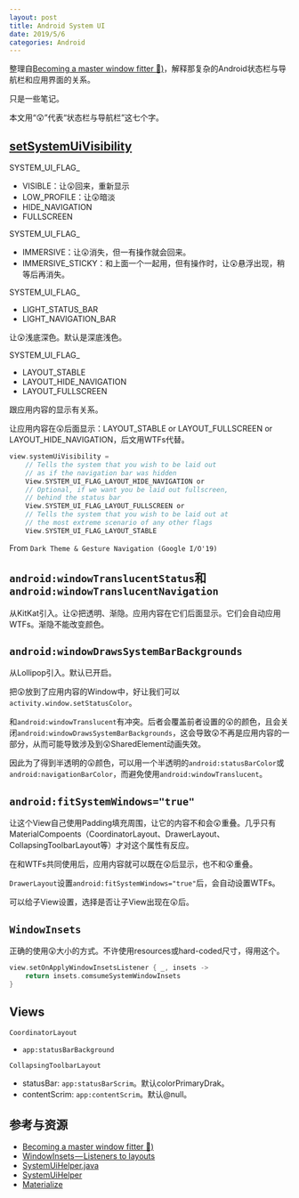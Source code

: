 ```yaml
---
layout: post
title: Android System UI
date: 2019/5/6
categories: Android
---
```


整理自[Becoming a master window fitter 🔧)](https://chris.banes.dev/talks/2017/becoming-a-master-window-fitter-lon/)，解释那复杂的Android状态栏与导航栏和应用界面的关系。

只是一些笔记。

<!--more-->

本文用“😲”代表“状态栏与导航栏”这七个字。

## [setSystemUiVisibility](https://developer.android.com/reference/android/view/View.html#setSystemUiVisibility(int))

SYSTEM_UI_FLAG_

- VISIBLE：让😲回来，重新显示
- LOW_PROFILE：让😲暗淡
- HIDE_NAVIGATION
- FULLSCREEN

SYSTEM_UI_FLAG_

- IMMERSIVE：让😲消失，但一有操作就会回来。
- IMMERSIVE_STICKY：和上面一个一起用，但有操作时，让😲悬浮出现，稍等后再消失。

SYSTEM_UI_FLAG_

- LIGHT_STATUS_BAR
- LIGHT_NAVIGATION_BAR

让😲浅底深色。默认是深底浅色。

SYSTEM_UI_FLAG_

- LAYOUT_STABLE
- LAYOUT_HIDE_NAVIGATION
- LAYOUT_FULLSCREEN

跟应用内容的显示有关系。

让应用内容在😲后面显示：LAYOUT_STABLE or LAYOUT_FULLSCREEN or LAYOUT_HIDE_NAVIGATION，后文用WTFs代替。

```Kotlin
view.systemUiVisibility =
    // Tells the system that you wish to be laid out
    // as if the navigation bar was hidden
    View.SYSTEM_UI_FLAG_LAYOUT_HIDE_NAVIGATION or
    // Optional, if we want you be laid out fullscreen,
    // behind the status bar
    View.SYSTEM_UI_FLAG_LAYOUT_FULLSCREEN or
    // Tells the system that you wish to be laid out at
    // the most extreme scenario of any other flags
    View.SYSTEM_UI_FLAG_LAYOUT_STABLE
```

From `Dark Theme & Gesture Navigation (Google I/O'19)`

## `android:windowTranslucentStatus`和`android:windowTranslucentNavigation`

从KitKat引入。让😲把透明、渐隐。应用内容在它们后面显示。它们会自动应用WTFs。渐隐不能改变颜色。

## `android:windowDrawsSystemBarBackgrounds`

从Lollipop引入。默认已开启。

把😲放到了应用内容的Window中，好让我们可以`activity.window.setStatusColor`。

和`android:windowTranslucent`有冲突。后者会覆盖前者设置的😲的颜色，且会关闭`android:windowDrawsSystemBarBackgrounds`，这会导致😲不再是应用内容的一部分，从而可能导致涉及到😲SharedElement动画失效。

因此为了得到半透明的😲颜色，可以用一个半透明的`android:statusBarColor`或`android:navigationBarColor`，而避免使用`android:windowTranslucent`。

## `android:fitSystemWindows="true"`

让这个View自己使用Padding填充周围，让它的内容不和会😲重叠。几乎只有MaterialCompoents（CoordinatorLayout、DrawerLayout、CollapsingToolbarLayout等）才对这个属性有反应。

在和WTFs共同使用后，应用内容就可以既在😲后显示，也不和😲重叠。

`DrawerLayout`设置`android:fitSystemWindows="true"`后，会自动设置WTFs。

可以给子View设置，选择是否让子View出现在😲后。

## `WindowInsets`

正确的使用😲大小的方式。不许使用resources或hard-coded尺寸，得用这个。

```Kotlin
view.setOnApplyWindowInsetsListener { _, insets ->
    return insets.comsumeSystemWindowInsets
}
```

## Views

`CoordinatorLayout`

- `app:statusBarBackground`

`CollapsingToolbarLayout`

- statusBar: `app:statusBarScrim`。默认colorPrimaryDrak。
- contentScrim: `app:contentScrim`。默认@null。

## 参考与资源

- [Becoming a master window fitter 🔧)](https://chris.banes.dev/talks/2017/becoming-a-master-window-fitter-lon/)
- [WindowInsets — Listeners to layouts](https://medium.com/androiddevelopers/windowinsets-listeners-to-layouts-8f9ccc8fa4d1)
- [SystemUiHelper.java](https://gist.github.com/chrisbanes/73de18faffca571f7292)
- [SystemUiHelper](https://github.com/DreaminginCodeZH/SystemUiHelper)
- [Materialize](https://github.com/mikepenz/Materialize)
